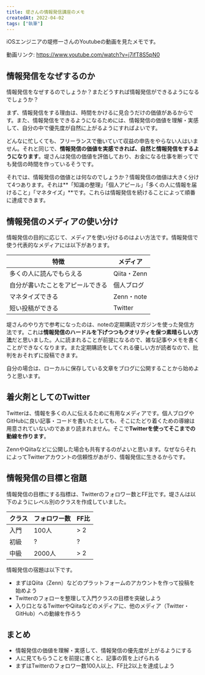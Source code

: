 ```yaml
---
title: 堤さんの情報発信講座のメモ
createdAt: 2022-04-02
tags: ["執筆"]
---
```


iOSエンジニアの堤修一さんのYoutubeの動画を見たメモです。

動画リンク: https://www.youtube.com/watch?v=j7ifT8S5pN0

## 情報発信をなぜするのか

情報発信をなぜするのでしょうか？またどうすれば情報発信ができるようになるでしょうか？

まず、情報発信をする理由は、時間をかけるに見合うだけの価値があるからです。また、情報発信をできるようになるためには、情報発信の価値を理解・実感して、自分の中で優先度が自然に上がるようにすればよいです。

どんなに忙しくても、フリーランスで働いていて収益の申告をやらない人はいません。それと同じで、**情報発信の価値を実感できれば、自然と情報発信をするようになります**。堤さんは発信の価値を評価しており、お金になる仕事を断ってでも発信の時間を作っているそうです。

それでは、情報発信の価値とは何なのでしょうか？情報発信の価値は大きく分けて4つあります。それは**「知識の整理」「個人アピール」「多くの人に情報を届けること」「マネタイズ」**です。これらは情報発信を続けることによって順番に達成できます。

## 情報発信のメディアの使い分け

情報発信の目的に応じて、メディアを使い分けるのはよい方法です。情報発信で使う代表的なメディアには以下があります。

| 特徴                             | メディア    |
| -------------------------------- | ----------- |
| 多くの人に読んでもらえる         | Qiita・Zenn |
| 自分が書いたことをアピールできる | 個人ブログ  |
| マネタイズできる                 | Zenn・note  |
| 短い投稿ができる                 | Twitter     |

堤さんのやり方で参考になったのは、noteの定期購読マガジンを使った発信方法です。これは**情報発信のハードルを下げつつもクオリティを保つ素晴らしい方法**だと思いました。人に読まれることが前提になるので、雑な記事やメモを書くことができなくなります。また定期購読をしてくれる優しい方が読者なので、批判をおそれずに投稿できます。

自分の場合は、ローカルに保存している文章をブログに公開することから始めようと思います。

## 着火剤としてのTwitter

Twitterは、情報を多くの人に伝えるために有用なメディアです。個人ブログやGitHubに良い記事・コードを書いたとしても、そこにたどり着くための導線は用意されていないのであまり読まれません。そこで**Twitterを使ってそこまでの動線を作ります**。

ZennやQiitaなどに公開した場合も共有するのがよいと思います。なぜならそれによってTwitterアカウントの信頼性があがり、情報発信に生きるからです。

## 情報発信の目標と宿題

情報発信の目標にする指標は、Twitterのフォロワー数とFF比です。堤さんは以下のようにレベル別のクラスを作成していました。

| クラス | フォロワー数 | FF比  |
| ------ | ------------ | ----- |
| 入門   | 100人        | > 2 |
| 初級   | ?            | ?     |
| 中級   | 2000人       | > 2 |

情報発信の宿題は以下です。

- まずはQiita（Zenn）などのプラットフォームのアカウントを作って投稿を始めよう
- Twitterのフォローを整理して入門クラスの目標を突破しよう
- 入り口となるTwitterやQiitaなどのメディアに、他のメディア（Twitter・GitHub）への動線を作ろう

## まとめ

- 情報発信の価値を理解・実感して、情報発信の優先度が上がるようにする
- 人に見てもらうことを前提に書くと、記事の質を上げられる
- まずはTwitterのフォロワー数100人以上、FF比2以上を達成しよう
